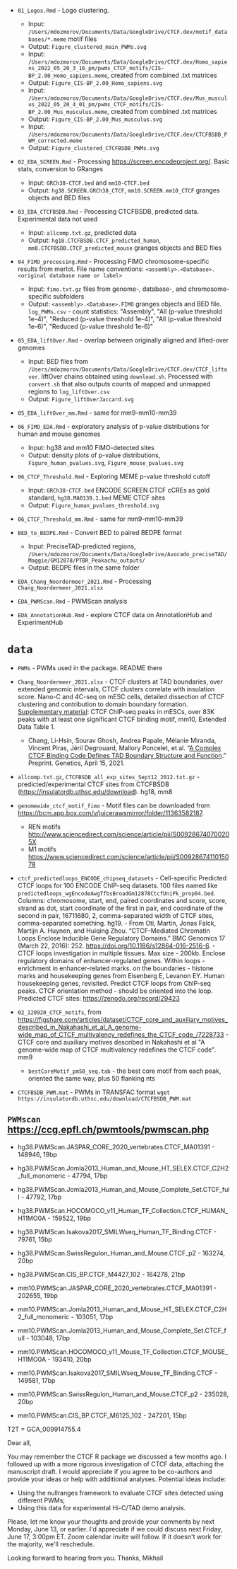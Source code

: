 - `01_Logos.Rmd` - Logo clustering.
    - Input: `/Users/mdozmorov/Documents/Data/GoogleDrive/CTCF.dev/motif_databases/*.meme` motif files
    - Output: `Figure_clustered_main_PWMs.svg`
    - Input: `/Users/mdozmorov/Documents/Data/GoogleDrive/CTCF.dev/Homo_sapiens_2022_05_20_3_16_pm/pwms_CTCF_motifs/CIS-BP_2.00_Homo_sapiens.meme`, created from combined .txt matrices
    - Output: `Figure_CIS-BP_2.00_Homo_sapiens.svg`
    - Input: `/Users/mdozmorov/Documents/Data/GoogleDrive/CTCF.dev/Mus_musculus_2022_05_20_4_01_pm/pwms_CTCF_motifs/CIS-BP_2.00_Mus_musculus.meme`, created from combined .txt matrices
    - Output: `Figure_CIS-BP_2.00_Mus_musculus.svg`
    - Input: `/Users/mdozmorov/Documents/Data/GoogleDrive/CTCF.dev/CTCFBSDB_PWM_corrected.meme`
    - Output: `Figure_clustered_CTCFBSDB_PWMs.svg`

- `02_EDA_SCREEN.Rmd` - Processing https://screen.encodeproject.org/. Basic stats, conversion to GRanges
    - Input: `GRCh38-CTCF.bed` and `mm10-CTCF.bed`
    - Output: `hg38.SCREEN.GRCh38_CTCF`, `mm10.SCREEN.mm10_CTCF` granges objects and BED files

- `03_EDA_CTCFBSDB.Rmd` - Processing CTCFBSDB, predicted data. Experimental data not used
    - Input: `allcomp.txt.gz`, predicted data
    - Output: `hg18.CTCFBSDB.CTCF_predicted_human`, `mm8.CTCFBSDB.CTCF_predicted_mouse` granges objects and BED files

- `04_FIMO_processing.Rmd` - Processing FIMO chromosome-specific results from merlot. File name conventions: `<assembly>.<Database>.<original database name or label>`
    - Input: `fimo.txt.gz` files from genome-, database-, and chromosome-specific subfolders
    - Output: `<assembly>.<Database>.FIMO` granges objects and BED file. `log_PWMs.csv` - count statistics: "Assembly", "All (p-value threshold 1e-4)", "Reduced (p-value threshold 1e-4)", "All (p-value threshold 1e-6)", "Reduced (p-value threshold 1e-6)"

- `05_EDA_liftOver.Rmd` - overlap between originally aligned and lifted-over genomes
    - Input: BED files from `/Users/mdozmorov/Documents/Data/GoogleDrive/CTCF.dev/CTCF_liftover`. liftOver chains obtained using `download.sh`. Processed with `convert.sh` that also outputs counts of mapped and unmapped regions to `log_liftOver.csv`
    - Output: `Figure_liftOverJaccard.svg`
- `05_EDA_liftOver_mm.Rmd` - same for mm9-mm10-mm39

- `06_FIMO_EDA.Rmd` - exploratory analysis of p-value distributions for human and mouse genomes
    - Input: hg38 and mm10 FIMO-detected sites
    - Output: density plots of p-value distributions, `Figure_human_pvalues.svg`, `Figure_mouse_pvalues.svg`

- `06_CTCF_Threshold.Rmd` - Exploring MEME p-value threshold cutoff
    - Input: `GRCh38-CTCF.bed` ENCODE SCREEN CTCF cCREs as gold standard, `hg38.MA0139.1.bed` MEME CTCF sites
    - Output: `Figure_human_pvalues_threshold.svg`
-  `06_CTCF_Threshold_mm.Rmd` - same for mm9-mm10-mm39



- `BED_to_BEDPE.Rmd` - Convert BED to paired BEDPE format
    - Input: PreciseTAD-predicted regions, `/Users/mdozmorov/Documents/Data/GoogleDrive/Avocado_preciseTAD/Maggie/GM12878/PTBR_Peakachu_outputs/`
    - Output: BEDPE files in the same folder
    
- `EDA_Chang_Noordermeer_2021.Rmd` - Processing `Chang_Noordermeer_2021.xlsx`
- `EDA_PWMScan.Rmd` - PWMScan analysis
- `EDA_AnnotationHub.Rmd` - explore CTCF data on AnnotationHub and ExperimentHub

# `data`

- `PWMs` - PWMs used in the package. README there

- `Chang_Noordermeer_2021.xlsx` - CTCF clusters at TAD boundaries, over extended genomic intervals, CTCF clusters correlate with insulation score. Nano-C and 4C-seq on mESC cells, detailed dissection of CTCF clustering and contribution to domain boundary formation. [Supplementary material](https://www.biorxiv.org/content/10.1101/2021.04.15.440007v1.supplementary-material): CTCF ChIP-seq peaks in mESCs, over 83K peaks with at least one significant CTCF binding motif, mm10, Extended Data Table 1. 
    - Chang, Li-Hsin, Sourav Ghosh, Andrea Papale, Mélanie Miranda, Vincent Piras, Jéril Degrouard, Mallory Poncelet, et al. “[A Complex CTCF Binding Code Defines TAD Boundary Structure and Function](https://doi.org/10.1101/2021.04.15.440007).” Preprint. Genetics, April 15, 2021.
    
- `allcomp.txt.gz`, `CTCFBSDB_all_exp_sites_Sept12_2012.txt.gz` - predicted/experimental CTCF sites from CTCFBSDB (https://insulatordb.uthsc.edu/download). hg18, mm8

- `genomewide_ctcf_motif_fimo` - Motif files can be downloaded from https://bcm.app.box.com/v/juicerawsmirror/folder/11363582187.
    - REN motifs http://www.sciencedirect.com/science/article/pii/S009286740700205X
    - M1 motifs https://www.sciencedirect.com/science/article/pii/S0092867411015078
    
- `ctcf_predictedloops_ENCODE_chipseq_datasets` - Cell-specific Predicted CTCF loops for 100 ENCODE ChIP-seq datasets. 100 files named like `predictedloops_wgEncodeAwgTfbsBroadGm12878CtcfUniPk_prop04.bed`. Columns: chromosome, start, end, paired coordinates and score, score, strand as dot, start coordinate of the first in pair, end coordinate of the second in pair, 16711680, 2, comma-separated width of CTCF sites, comma-separated something. hg19. - From Oti, Martin, Jonas Falck, Martijn A. Huynen, and Huiqing Zhou. “CTCF-Mediated Chromatin Loops Enclose Inducible Gene Regulatory Domains.” BMC Genomics 17 (March 22, 2016): 252. https://doi.org/10.1186/s12864-016-2516-6. - CTCF loops investigation in multiple tissues. Max size - 200kb. Enclose regulatory domains of enhancer-regulated genes. Within loops - enrichment in enhancer-related marks. on the boundaries - histone marks and housekeeping genes from Eisenberg E, Levanon EY. Human housekeeping genes, revisited. Predict CTCF loops from ChIP-seq peaks. CTCF orientation method - should be oriented into the loop. Predicted CTCF sites: https://zenodo.org/record/29423

- `02_120920_CTCF_motifs`, from https://figshare.com/articles/dataset/CTCF_core_and_auxiliary_motives_described_in_Nakahashi_et_al_A_genome-wide_map_of_CTCF_multivalency_redefines_the_CTCF_code_/7228733 - CTCF core and auxiliary motives described in Nakahashi et al "A genome-wide map of CTCF multivalency redefines the CTCF code". mm9
    - `bestCoreMotif_pm50_seq.tab` - the best core motif from each peak, oriented the same way, plus 50 flanking nts

- `CTCFBSDB_PWM.mat` - PWMs in TRANSFAC format `wget https://insulatordb.uthsc.edu/download/CTCFBSDB_PWM.mat`

## `PWMscan` https://ccg.epfl.ch/pwmtools/pwmscan.php

- hg38.PWMScan.JASPAR_CORE_2020_vertebrates.CTCF_MA01391 - 148946, 19bp
- hg38.PWMScan.Jomla2013_Human_and_Mouse_HT_SELEX.CTCF_C2H2_full_monomeric - 47794, 17bp
- hg38.PWMScan.Jomla2013_Human_and_Mouse_Complete_Set.CTCF_full - 47792, 17bp
- hg38.PWMScan.HOCOMOCO_v11_Human_TF_Collection.CTCF_HUMAN_H11MO0A - 159522, 19bp
- hg38.PWMScan.Isakova2017_SMILWseq_Human_TF_Binding.CTCF - 79761, 15bp
- hg38.PWMScan.SwissRegulon_Human_and_Mouse.CTCF_p2 - 163274, 20bp
- hg38.PWMScan.CIS_BP.CTCF_M4427_102 - 164278, 21bp

- mm10.PWMScan.JASPAR_CORE_2020_vertebrates.CTCF_MA01391 - 202655, 19bp
- mm10.PWMScan.Jomla2013_Human_and_Mouse_HT_SELEX.CTCF_C2H2_full_monomeric - 103051, 17bp
- mm10.PWMScan.Jomla2013_Human_and_Mouse_Complete_Set.CTCF_full - 103048, 17bp
- mm10.PWMScan.HOCOMOCO_v11_Mouse_TF_Collection.CTCF_MOUSE_H11MO0A - 193410, 20bp
- mm10.PWMScan.Isakova2017_SMILWseq_Mouse_TF_Binding.CTCF - 149581, 17bp
- mm10.PWMScan.SwissRegulon_Human_and_Mouse.CTCF_p2 - 235028, 20bp
- mm10.PWMScan.CIS_BP.CTCF_M6125_102 - 247201, 15bp


T2T = GCA_009914755.4



Dear all,

You may remember the CTCF R package we discussed a few months ago. I followed up with a more rigorous investigation of CTCF data, attaching the manuscript draft. I would appreciate if you agree to be co-authors and provide your ideas or help with additional analyses. Potential ideas include:
- Using the nullranges framework to evaluate CTCF sites detected using different PWMs;
- Using this data for experimental Hi-C/TAD demo analysis.

Please, let me know your thoughts and provide your comments by next Monday, June 13, or earlier. I'd appreciate if we could discuss next Friday, June 17, 3:00pm ET. Zoom calendar invite will follow. If it doesn't work for the majority, we'll reschedule.

Looking forward to hearing from you.
Thanks,
Mikhail











